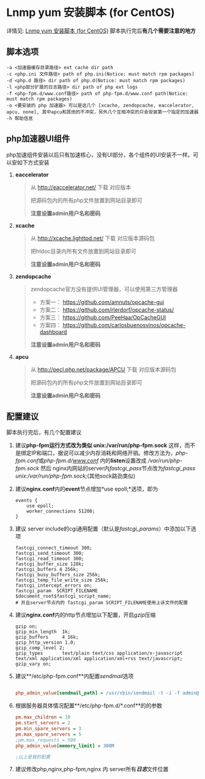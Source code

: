 Lnmp yum 安装脚本 (for CentOS)
======
详情见: [Lnmp yum 安装脚本 (for CentOS)](http://www.owent.net/?p=740)
脚本执行完后**有几个需要注意的地方**

## 脚本选项
```shell
-a <加速器缓存目录路径> ext cache dir path
-c <php.ini 文件路径> path of php.ini(Notice: must match rpm packages)
-d <php.d 路径> dir path of php.d(Notice: must match rpm packages)
-l <php部分扩展的日志路径> dir path of php ext logs
-f <php-fpm.d/www.conf路径> path of php-fpm.d/www.conf path(Notice: must match rpm packages)
-o <要安装的 php 加速器> 可以是这几个 [xcache, zendopcache, eaccelerator, apcu, none], 其中apcu和其他的不冲突，另外几个互相冲突的只会安装第一个指定的加速器
-h 帮助信息
```

## php加速器UI组件
php加速组件安装以后只有加速核心，没有UI部分，各个组件的UI安装不一样。可以安如下方式安装

1. **eaccelerator**

	> 从 http://eaccelerator.net/ 下载 对应版本
	>
	> 把源码包内的所有php文件放置到网站目录即可
	> 
	> **注意设置admin用户名和密码**

2. **xcache**

	> 从 http://xcache.lighttpd.net/ 下载 对应版本源码包
	> 
	> 把htdoc目录内所有文件放置到网站目录即可
	> 
	> **注意设置admin用户名和密码**
	
3. **zendopcache**

	> zendopcache官方没有提供UI管理器，可以使用第三方管理器
	> + 方案一： https://github.com/amnuts/opcache-gui
	> + 方案二： https://github.com/rlerdorf/opcache-status/
	> + 方案三： https://github.com/PeeHaa/OpCacheGUI
	> + 方案四： https://github.com/carlosbuenosvinos/opcache-dashboard
	>
	> **注意设置admin用户名和密码**
	
4. **apcu**

	> 从 http://pecl.php.net/package/APCU 下载 对应版本源码包
	> 
	> 把源码包内的所有php文件放置到网站目录即可
	>
	> **注意设置admin用户名和密码**

## 配置建议

脚本执行完后，有几个配置建议

1. 建议**php-fpm运行方式改为类似 unix:/var/run/php-fpm.sock** 这样，而不是绑定IP和端口，据说可以减少内存消耗和网络开销。修改方法为，*php-fpm.conf*或*php-fpm.d/www.conf* 内的**listen**设置改成 */var/run/php-fpm.sock* 然后 nginx内网站的server内*fastcgi_pass*节点改为*fastcgi_pass unix:/var/run/php-fpm.sock;*(其他sock路劲类似)
	
2. 建议**nginx.conf**内的**event**节点增加*use epoll;*选项，即为
	```nginx
	events {
	    use epoll;
	    worker_connections 51200;
	}
	```
3. 建议 server include的cgi通用配置（默认是*fastcgi_params*）中添加以下选项
	```nginx
	fastcgi_connect_timeout 300;
	fastcgi_send_timeout 300;
	fastcgi_read_timeout 300;
	fastcgi_buffer_size 128k;
	fastcgi_buffers 4 256k;
	fastcgi_busy_buffers_size 256k;
	fastcgi_temp_file_write_size 256k;
	fastcgi_intercept_errors on;
	fastcgi_param  SCRIPT_FILENAME    $document_root$fastcgi_script_name;
	# 并且server节点内的 fastcgi_param SCRIPT_FILENAME使用上诉文件的配置
	
	```
4. 建议**nginx.conf**内的http节点增加以下配置，开启*gzip*压缩
	```nginx
	gzip on;
	gzip_min_length  1k;
	gzip_buffers     4 16k;
	gzip_http_version 1.0;
	gzip_comp_level 2;
	gzip_types       text/plain text/css application/x-javascript text/xml application/xml application/xml+rss text/javascript;
	gzip_vary on; 
	
	```
5. 建议**/etc/php-fpm.conf**内配置*sendmail*选项</b></font>
	```ini

	php_admin_value[sendmail_path] = /usr/sbin/sendmail -t -i -f admin@owent.net
	```
6. 根据服务器具体情况配置**/etc/php-fpm.d/*.conf**的的参数
	```ini
	pm.max_children = 10
	pm.start_servers = 2
	pm.min_spare_servers = 3
	pm.max_spare_servers = 5
	;pm.max_requests = 500
	php_admin_value[memory_limit] = 300M

	;以上是我的配置
	```
7. 建议修改php,nginx,php-fpm,nginx 内 server所有***日志***文件位置

